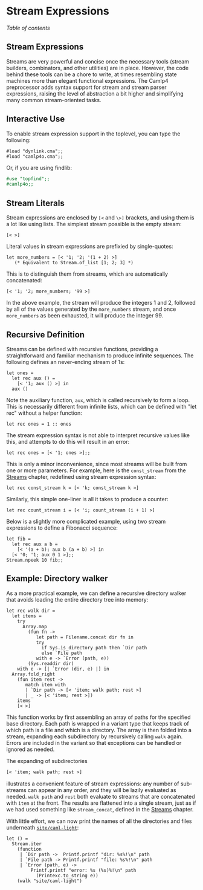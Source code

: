 <!-- ((! set title Streams Expressions !)) ((! set learn !)) -->

# Stream Expressions

*Table of contents*

## Stream Expressions
Streams are very powerful and concise once the necessary tools (stream
builders, combinators, and other utilities) are in place. However, the
code behind these tools can be a chore to write, at times resembling
state machines more than elegant functional expressions. The Camlp4
preprocessor adds syntax support for stream and stream parser
expressions, raising the level of abstraction a bit higher and
simplifying many common stream-oriented tasks.

## Interactive Use
To enable stream expression support in the toplevel, you can type the
following:

```ocamltop
#load "dynlink.cma";;
#load "camlp4o.cma";;
```
Or, if you are using findlib:

```ocaml
#use "topfind";;
#camlp4o;;
```

## Stream Literals
Stream expressions are enclosed by `[<` and `\>]` brackets, and using
them is a lot like using lists. The simplest stream possible is the
empty stream:

```ocamltop
[< >]
```
Literal values in stream expressions are prefixied by single-quotes:

```ocamltop
let more_numbers = [< '1; '2; '(1 + 2) >]
   (* Equivalent to Stream.of_list [1; 2; 3] *)
```
This is to distinguish them from streams, which are automatically
concatenated:

```ocamltop
[< '1; '2; more_numbers; '99 >]
```
In the above example, the stream will produce the integers 1 and 2,
followed by all of the values generated by the `more_numbers` stream,
and once `more_numbers` as been exhausted, it will produce the integer 99.

## Recursive Definition
Streams can be defined with recursive functions, providing a
straightforward and familiar mechanism to produce infinite sequences.
The following defines an never-ending stream of 1s:

```ocamltop
let ones =
  let rec aux () =
    [< '1; aux () >] in
  aux ()
```
Note the auxiliary function, `aux`, which is called recursively to form
a loop. This is necessarily different from infinite lists, which can be
defined with "let rec" without a helper function:

```ocamltop
let rec ones = 1 :: ones
```
The stream expression syntax is not able to interpret recursive values
like this, and attempts to do this will result in an error:

```ocamltop
let rec ones = [< '1; ones >];;
```
This is only a minor inconvenience, since most streams will be built
from one or more parameters. For example, here is the `const_stream`
from the [Streams](streams.html "Streams") chapter, redefined using
stream expression syntax:

```ocamltop
let rec const_stream k = [< 'k; const_stream k >]
```
Similarly, this simple one-liner is all it takes to produce a counter:

```ocamltop
let rec count_stream i = [< 'i; count_stream (i + 1) >]
```
Below is a slightly more complicated example, using two stream
expressions to define a Fibonacci sequence:

```ocamltop
let fib =
  let rec aux a b =
    [< '(a + b); aux b (a + b) >] in
  [< '0; '1; aux 0 1 >];;
Stream.npeek 10 fib;;
```

## Example: Directory walker
As a more practical example, we can define a recursive directory walker
that avoids loading the entire directory tree into memory:

```ocamltop
let rec walk dir =
  let items =
    try
      Array.map
        (fun fn ->
           let path = Filename.concat dir fn in
           try
             if Sys.is_directory path then `Dir path
             else `File path
           with e -> `Error (path, e))
        (Sys.readdir dir)
    with e -> [| `Error (dir, e) |] in
  Array.fold_right
    (fun item rest ->
       match item with
       | `Dir path -> [< 'item; walk path; rest >]
       | _ -> [< 'item; rest >])
    items
    [< >]
```
This function works by first assembling an array of paths for the
specified base directory. Each path is wrapped in a variant type that
keeps track of which path is a file and which is a directory. The array
is then folded into a stream, expanding each subdirectory by recursively
calling `walk` again. Errors are included in the variant so that
exceptions can be handled or ignored as needed.

The expanding of subdirectories

```ocaml
[< 'item; walk path; rest >]
```
illustrates a convenient feature of stream expressions: any number of
sub-streams can appear in any order, and they will be lazily evaluated
as needed. `walk path` and `rest` both evaluate to streams that are
concatenated with `item` at the front. The results are flattened into a
single stream, just as if we had used something like `stream_concat`,
defined in the [Streams](streams.html "Streams") chapter.

With little effort, we can now print the names of all the directories
and files underneath
[`site/caml-light`](https://github.com/ocaml/ocaml.org/tree/master/site/caml-light):

```ocamltop
let () =
  Stream.iter
    (function
     | `Dir path ->  Printf.printf "dir: %s%!\n" path
     | `File path -> Printf.printf "file: %s%!\n" path
     | `Error (path, e) ->
         Printf.printf "error: %s (%s)%!\n" path
           (Printexc.to_string e))
    (walk "site/caml-light")
```
